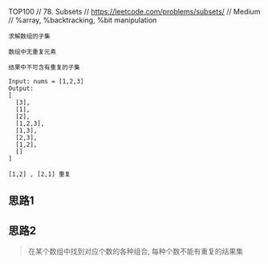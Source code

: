 TOP100
// 78. Subsets
// https://leetcode.com/problems/subsets/
// Medium
// %array, %backtracking, %bit manipulation
```aidl
求解数组的子集

数组中无重复元素

结果中不可含有重复的子集

Input: nums = [1,2,3]
Output:
[
  [3],
  [1],
  [2],
  [1,2,3],
  [1,3],
  [2,3],
  [1,2],
  []
]

[1,2] , [2,1] 重复
```
## 思路1





## 思路2
> 在某个数组中找到对应个数的各种组合, 每种个数不能有重复的结果集